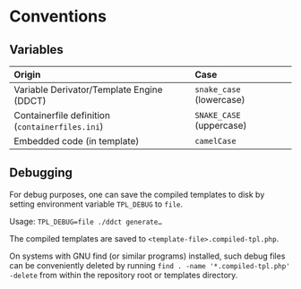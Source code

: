 # Conventions

## Variables

| Origin | Case |
| :-- | :--|
| Variable Derivator/Template Engine (DDCT) | `snake_case` (lowercase) |
| Containerfile definition (`containerfiles.ini`) | `SNAKE_CASE` (uppercase) |
| Embedded code (in template) | `camelCase` |

## Debugging

For debug purposes, one can save the compiled templates to disk
by setting environment variable `TPL_DEBUG` to `file`.

Usage:
`TPL_DEBUG=file ./ddct generate…`

The compiled templates are saved to `<template-file>.compiled-tpl.php`.

On systems with GNU find (or similar programs) installed, such debug files can
be conveniently deleted by running `find . -name '*.compiled-tpl.php' -delete`
from within the repository root or templates directory.
